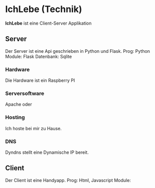# IchLebe  (Technik)

__IchLebe__ ist eine Client-Server Applikation

## Server

Der Server ist eine Api geschrieben in Python und Flask.
Prog:       Python
Module:     Flask
Datenbank:  Sqlite

### Hardware
Die Hardware ist ein Raspberry PI

### Serversoftware
Apache oder 

### Hosting
Ich hoste bei mir zu Hause. 

### DNS
Dyndns stellt eine Dynamische IP bereit.


## Client
Der Client ist eine Handyapp.
Prog:       Html, Javascript
Module:     




